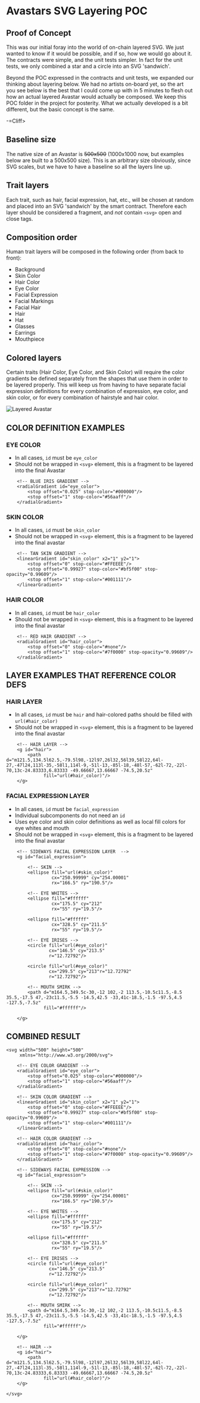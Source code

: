 # Avastars SVG Layering POC

## Proof of Concept
This was our initial foray into the world of on-chain layered SVG. We just wanted to know if it would be possible, and 
if so, how we would go about it. The contracts were simple, and the unit tests simpler. In fact for the unit tests, we 
only combined a star and a circle into an SVG 'sandwich'. 

Beyond the POC expressed in the contracts and unit tests, we expanded our thinking about layering below. We had no
artists on-board yet, so the art you see below is the best that I could come up with in 5 minutes to flesh out how 
an actual layered Avastar would actually be composed. We keep this POC folder in the project for posterity. What
we actually developed is a bit different, but the basic concept is the same.

-=Cliff>

## Baseline size
The native size of an Avastar is ~~500x500~~ (1000x1000 now, but examples below are built to a 500x500 size). This is 
an arbitrary size obviously, since SVG scales, but we have to have a baseline so all the layers line up. 

## Trait layers
Each trait, such as hair, facial expression, hat, etc., will be chosen
at random and placed into an SVG 'sandwich' by the smart contract. Therefore
each layer should be considered a fragment, and *not* contain `<svg>` open
and close tags.

## Composition order
Human trait layers will be composed in the following order (from back to front):

* Background
* Skin Color
* Hair Color
* Eye Color
* Facial Expression
* Facial Markings
* Facial Hair
* Hair
* Hat
* Glasses
* Earrings
* Mouthpiece

## Colored layers
Certain traits (Hair Color, Eye Color, and Skin Color) will require the color
gradients be defined separately from the shapes that use them in order to be
layered properly. This will keep us from having to have separate
facial expression definitions for every combination of expression, eye color,
and skin color, or for every combination of hairstyle and hair color.

![Layered Avastar](avastar/mockup/Avastar.svg "Layered Avastar")

## COLOR DEFINITION EXAMPLES

### EYE COLOR
* In all cases, `id` must be `eye_color`
* Should not be wrapped in `<svg>` element, this is a fragment to be layered into the final Avastar

```
    <!-- BLUE IRIS GRADIENT -->
    <radialGradient id="eye_color">
        <stop offset="0.025" stop-color="#000000"/>
        <stop offset="1" stop-color="#56aaff"/>
    </radialGradient>
```

### SKIN COLOR
* In all cases, `id` must be `skin_color`
* Should not be wrapped in `<svg>` element, this is a fragment to be layered into the final avastar


```
    <!-- TAN SKIN GRADIENT -->
    <linearGradient id="skin_color" x2="1" y2="1">
        <stop offset="0" stop-color="#FFEEEE"/>
        <stop offset="0.99927" stop-color="#bf5f00" stop-opacity="0.99609"/>
        <stop offset="1" stop-color="#001111"/>
    </linearGradient>
```

### HAIR COLOR
* In all cases, `id` must be `hair_color`
* Should not be wrapped in `<svg>` element, this is a fragment to be layered into the final avastar


```
    <!-- RED HAIR GRADIENT -->
    <radialGradient id="hair_color">
        <stop offset="0" stop-color="#none"/>
        <stop offset="1" stop-color="#7f0000" stop-opacity="0.99609"/>
    </radialGradient>

```

## LAYER EXAMPLES THAT REFERENCE COLOR DEFS

### HAIR LAYER
* In all cases, `id` must be `hair` and hair-colored paths should be filled with `url(#hair_color)`
* Should not be wrapped in `<svg>` element, this is a fragment to be layered into the final avastar


```
    <!-- HAIR LAYER -->
    <g id="hair">
        <path d="m121.5,134.5l62.5,-79.5l98,-12l97,26l32,56l39,58l22,64l-27,-47l24,113l-35,-58l1,114l-9,-51l-13,-85l-18,-48l-57,-62l-72,-22l-70,13c-24.83333,6.83333 -49.66667,13.66667 -74.5,20.5z"
              fill="url(#hair_color)"/>
    </g>
```

### FACIAL EXPRESSION LAYER
* In all cases, `id` must be `facial_expression`
* Individual subcomponents do not need an `id`
* Uses eye color and skin color definitions as well as local fill colors for eye whites and mouth
* Should not be wrapped in `<svg>` element, this is a fragment to be layered into the final avastar

```
    <!-- SIDEWAYS FACIAL EXPRESSION LAYER  -->
    <g id="facial_expression">

        <!-- SKIN -->
        <ellipse fill="url(#skin_color)"
                 cx="250.99999" cy="254.00001"
                 rx="166.5" ry="190.5"/>

        <!-- EYE WHITES -->
        <ellipse fill="#ffffff"
                 cx="175.5" cy="212"
                 rx="55" ry="19.5"/>

        <ellipse fill="#ffffff"
                 cx="328.5" cy="211.5"
                 rx="55" ry="19.5"/>

        <!-- EYE IRISES -->
        <circle fill="url(#eye_color)"
                cx="146.5" cy="213.5"
                r="12.72792"/>

        <circle fill="url(#eye_color)"
                cx="299.5" cy="213"r="12.72792"
                r="12.72792"/>

        <!-- MOUTH SMIRK -->
        <path d="m164.5,349.5c-30,-12 102,-2 113.5,-10.5c11.5,-8.5 35.5,-17.5 47,-23c11.5,-5.5 -14.5,42.5 -33,41c-18.5,-1.5 -97.5,4.5 -127.5,-7.5z"
              fill="#ffffff"/>

    </g>
```

## COMBINED RESULT

```
<svg width="500" height="500"
     xmlns="http://www.w3.org/2000/svg">

    <!-- EYE COLOR GRADIENT -->
    <radialGradient id="eye_color">
        <stop offset="0.025" stop-color="#000000"/>
        <stop offset="1" stop-color="#56aaff"/>
    </radialGradient>

    <!-- SKIN COLOR GRADIENT -->
    <linearGradient id="skin_color" x2="1" y2="1">
        <stop offset="0" stop-color="#FFEEEE"/>
        <stop offset="0.99927" stop-color="#bf5f00" stop-opacity="0.99609"/>
        <stop offset="1" stop-color="#001111"/>
    </linearGradient>

    <!-- HAIR COLOR GRADIENT -->
    <radialGradient id="hair_color">
        <stop offset="0" stop-color="#none"/>
        <stop offset="1" stop-color="#7f0000" stop-opacity="0.99609"/>
    </radialGradient>

    <!-- SIDEWAYS FACIAL EXPRESSION -->
    <g id="facial_expression">

        <!-- SKIN -->
        <ellipse fill="url(#skin_color)"
                 cx="250.99999" cy="254.00001"
                 rx="166.5" ry="190.5"/>

        <!-- EYE WHITES -->
        <ellipse fill="#ffffff"
                 cx="175.5" cy="212"
                 rx="55" ry="19.5"/>

        <ellipse fill="#ffffff"
                 cx="328.5" cy="211.5"
                 rx="55" ry="19.5"/>

        <!-- EYE IRISES -->
        <circle fill="url(#eye_color)"
                cx="146.5" cy="213.5"
                r="12.72792"/>

        <circle fill="url(#eye_color)"
                cx="299.5" cy="213"r="12.72792"
                r="12.72792"/>

        <!-- MOUTH SMIRK -->
        <path d="m164.5,349.5c-30,-12 102,-2 113.5,-10.5c11.5,-8.5 35.5,-17.5 47,-23c11.5,-5.5 -14.5,42.5 -33,41c-18.5,-1.5 -97.5,4.5 -127.5,-7.5z"
              fill="#ffffff"/>

    </g>

    <!-- HAIR -->
    <g id="hair">
        <path d="m121.5,134.5l62.5,-79.5l98,-12l97,26l32,56l39,58l22,64l-27,-47l24,113l-35,-58l1,114l-9,-51l-13,-85l-18,-48l-57,-62l-72,-22l-70,13c-24.83333,6.83333 -49.66667,13.66667 -74.5,20.5z"
              fill="url(#hair_color)"/>
    </g>

</svg>
```
